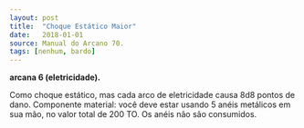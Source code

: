 ```yaml
---
layout: post
title:  "Choque Estático Maior"
date:   2018-01-01
source: Manual do Arcano 70.
tags: [nenhum, bardo]
---
```


**arcana 6 (eletricidade).**

Como choque estático, mas cada arco de eletricidade causa 8d8 pontos de dano.
Componente material: você deve estar usando 5 anéis metálicos em sua mão, no valor total de 200 TO. Os anéis não são consumidos.
